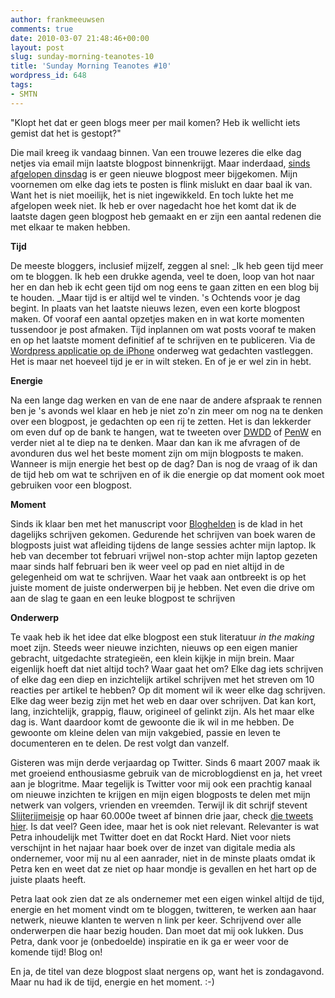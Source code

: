 ```yaml
---
author: frankmeeuwsen
comments: true
date: 2010-03-07 21:48:46+00:00
layout: post
slug: sunday-morning-teanotes-10
title: 'Sunday Morning Teanotes #10'
wordpress_id: 648
tags:
- SMTN
---
```


"Klopt het dat er geen blogs meer per mail komen? Heb ik wellicht iets gemist dat het is gestopt?"

Die mail kreeg ik vandaag binnen. Van een trouwe lezeres die elke dag netjes via email mijn laatste blogpost binnenkrijgt. Maar inderdaad, [sinds afgelopen dinsdag](/get-spikized/) is er geen nieuwe blogpost meer bijgekomen. Mijn voornemen om elke dag iets te posten is flink mislukt en daar baal ik van. Want het is niet moeilijk, het is niet ingewikkeld. En toch lukte het me afgelopen week niet. Ik heb er over nagedacht hoe het komt dat ik de laatste dagen geen blogpost heb gemaakt en er zijn een aantal redenen die met elkaar te maken hebben.

<!-- more -->

**Tijd**

De meeste bloggers, inclusief mijzelf, zeggen al snel: _Ik heb geen tijd meer om te bloggen. Ik heb een drukke agenda, veel te doen, loop van hot naar her en dan heb ik echt geen tijd om nog eens te gaan zitten en een blog bij te houden. _Maar tijd is er altijd wel te vinden. 's Ochtends voor je dag begint. In plaats van het laatste nieuws lezen, even een korte blogpost maken. Of vooraf een aantal opzetjes maken en in wat korte momenten tussendoor je post afmaken. Tijd inplannen om wat posts vooraf te maken en op het laatste moment definitief af te schrijven en te publiceren. Via de [Wordpress applicatie op de iPhone](http://iphone.wordpress.org/) onderweg wat gedachten vastleggen. Het is maar net hoeveel tijd je er in wilt steken. En of je er wel zin in hebt.

**Energie**

Na een lange dag werken en van de ene naar de andere afspraak te rennen ben je 's avonds wel klaar en heb je niet zo'n zin meer om nog na te denken over een blogpost, je gedachten op een rij te zetten. Het is dan lekkerder om even duf op de bank te hangen, wat te tweeten over [DWDD](http://twitter.com/#search?q=dwdd) of [PenW](http://twitter.com/#search?q=PenW) en verder niet al te diep na te denken. Maar dan kan ik me afvragen of de avonduren dus wel het beste moment zijn om mijn blogposts te maken. Wanneer is mijn energie het best op de dag? Dan is nog de vraag of ik dan de tijd heb om wat te schrijven en of ik die energie op dat moment ook moet gebruiken voor een blogpost.

**Moment**

Sinds ik klaar ben met het manuscript voor [Bloghelden](http://www.bloghelden.nl) is de klad in het dagelijks schrijven gekomen. Gedurende het schrijven van boek waren de blogposts juist wat afleiding tijdens de lange sessies achter mijn laptop. Ik heb van december tot februari vrijwel non-stop achter mijn laptop gezeten maar sinds half februari ben ik weer veel op pad en niet altijd in de gelegenheid om wat te schrijven. Waar het vaak aan ontbreekt is op het juiste moment de juiste onderwerpen bij je hebben. Net even die drive om aan de slag te gaan en een leuke blogpost te schrijven

**Onderwerp**

Te vaak heb ik het idee dat elke blogpost een stuk literatuur _in the making_ moet zijn. Steeds weer nieuwe inzichten, nieuws op een eigen manier gebracht, uitgedachte strategieën, een klein kijkje in mijn brein. Maar eigenlijk hoeft dat niet altijd toch? Waar gaat het om? Elke dag iets schrijven of elke dag een diep en inzichtelijk artikel schrijven met het streven om 10 reacties per artikel te hebben? Op dit moment wil ik weer elke dag schrijven. Elke dag weer bezig zijn met het web en daar over schrijven. Dat kan kort, lang, inzichtelijk, grappig, flauw, origineel of gelinkt zijn. Als het maar elke dag is. Want daardoor komt de gewoonte die ik wil in me hebben. De gewoonte om kleine delen van mijn vakgebied, passie en leven te documenteren en te delen. De rest volgt dan vanzelf.

Gisteren was mijn derde verjaardag op Twitter. Sinds 6 maart 2007 maak ik met groeiend enthousiasme gebruik van de microblogdienst en ja, het vreet aan je blogritme. Maar tegelijk is Twitter voor mij ook een prachtig kanaal om nieuwe inzichten te krijgen en mijn eigen blogposts te delen met mijn netwerk van volgers, vrienden en vreemden. Terwijl ik dit schrijf stevent [Slijterijmeisje](http://twitter.com/slijterijmeisje) op haar 60.000e tweet af binnen drie jaar, check [die tweets hier](../images/uploadimages/slijterijmeisje.png). Is dat veel? Geen idee, maar het is ook niet relevant. Relevanter is wat Petra inhoudelijk met Twitter doet en dat Rockt Hard. Niet voor niets verschijnt in het najaar haar boek over de inzet van digitale media als ondernemer, voor mij nu al een aanrader, niet in de minste plaats omdat ik Petra ken en weet dat ze niet op haar mondje is gevallen en het hart op de juiste plaats heeft.

Petra laat ook zien dat ze als ondernemer met een eigen winkel altijd de tijd, energie en het moment vindt om te bloggen, twitteren, te werken aan haar netwerk, nieuwe klanten te werven n link per keer. Schrijvend over alle onderwerpen die haar bezig houden. Dan moet dat mij ook lukken. Dus Petra, dank voor je (onbedoelde) inspiratie en ik ga er weer voor de komende tijd! Blog on!

En ja, de titel van deze blogpost slaat nergens op, want het is zondagavond. Maar nu had ik de tijd, energie en het moment. :-)
